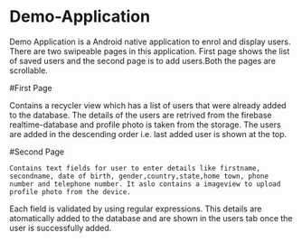 # Demo-Application
Demo Application is a Android native application to enrol and display users. There are two swipeable pages in this application. First page shows the list of saved users and the second page is to add users.Both the pages are scrollable.



#First Page

  Contains a recycler view which has a list of users that were already added to the database. The details of the users are retrived from the firebase realtime-database and profile photo is taken from the storage.
  The users are added in the descending order i.e. last added user is shown at the top.
  
  
#Second Page
  
    Contains text fields for user to enter details like firstname, secondname, date of birth, gender,country,state,home town, phone number and telephone number. It aslo contains a imageview to upload profile photo from the device.
  Each field is validated by using regular expressions.
  This details are atomatically added to the database and are shown in the users tab once the user is successfully added.
   
